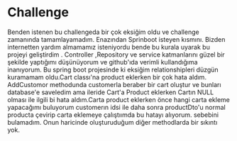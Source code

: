 # Challenge
Benden istenen bu challengeda bir çok eksiğim oldu ve challenge zamanında tamamlayamadım. Enazından Sprinboot isteyen kısmını.
Bizden internetten yardım almamamız isteniyordu bende bu kurala uyarak bu projeyi geliştirdim . Controller ,Repository ve service katmanlarını güzel bir şekilde yaptığımı düşünüyorum ve github'ıda verimli kullandığıma inanıyorum.
Bu spring boot projesinde ki eksiğim relationshipleri düzgün kuramamam oldu.Cart classı'na product eklerken bir çok hata aldım. AddCustomor methodunda customerla beraber bir cart oluştur ve bunları database'e saveledim ama ileride Cart'a Product eklerken
Cartın NULL olması ile ilgili bi hata aldım.Carta product eklerken önce hangi carta ekleme yapacağımı buluyorum customerın idsi ile daha sonra productDto'u normal producta çevirip carta eklemeye çalıştıımda bu hatayı alıyorum. sebebini bulamadım. Onun haricinde oluşturuduğum diğer methodlarda bir sıkıntı yok. 

